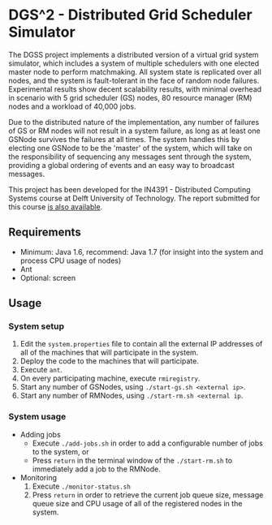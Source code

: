 # DGS^2 - Distributed Grid Scheduler Simulator

The DGSS project implements a distributed version of a virtual grid system simulator, which includes a system of multiple
schedulers with one elected master node to perform matchmaking. All system state is replicated over all nodes, and the
system is fault-tolerant in the face of random node failures. Experimental results show decent scalability results,
with minimal overhead in scenario with 5 grid scheduler (GS) nodes, 80 resource manager (RM) nodes and a workload of 40,000 jobs.

Due to the distributed nature of the implementation, any number of failures of GS or RM nodes will not result in a system failure,
as long as at least one GSNode survives the failures at all times. The system handles this by electing one GSNode to be the 'master' of the system,
which will take on the responsibility of sequencing any messages sent through the system, providing a global ordering of events and an easy way to broadcast messages.

This project has been developed for the IN4391 - Distributed Computing Systems course at Delft University of Technology. The report submitted for this course [is also available](http://yholkamp.github.com/dgs2/report.pdf). 

## Requirements

* Minimum: Java 1.6, recommend: Java 1.7 (for insight into the system and process CPU usage of nodes)
* Ant
* Optional: screen

## Usage

### System setup

1. Edit the `system.properties` file to contain all the external IP addresses of all of the machines that will participate in the system.
2. Deploy the code to the machines that will participate.
3. Execute `ant`.
4. On every participating machine, execute `rmiregistry`.
5. Start any number of GSNodes, using `./start-gs.sh <external ip>`.
6. Start any number of RMNodes, using `./start-rm.sh <external ip`.

### System usage

* Adding jobs
    * Execute `./add-jobs.sh` in order to add a configurable number of jobs to the system, or
    * Press `return` in the terminal window of the `./start-rm.sh` to immediately add a job to the RMNode.
* Monitoring
    1. Execute `./monitor-status.sh`
    2. Press `return` in order to retrieve the current job queue size, message queue size and CPU usage of all of the registered nodes in the system.
